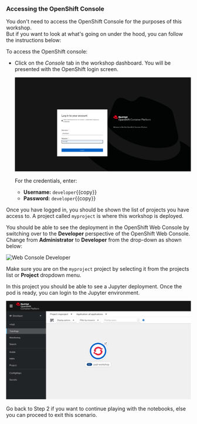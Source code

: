 ### Accessing the OpenShift Console

You don't need to access the OpenShift Console for the purposes of this workshop. <br>
But if you want to look at what's going on under the hood, you can follow the instructions below:

To access the OpenShift console:

* Click on the _Console_ tab in the workshop dashboard. You will be presented with the OpenShift login screen.

  ![Web Console Login](../../assets/ai-machine-learning/prometheus-api-client/03-openshift-login-page.png)

  For the credentials, enter:

  * **Username:** ``developer``{{copy}}
  * **Password:** ``developer``{{copy}}

Once you have logged in, you should be shown the list of projects you have access to. A project called `myproject` is where this workshop is deployed.

You should be able to see the deployment in the OpenShift Web Console by switching over to the **Developer** perspective of the OpenShift Web Console. Change from **Administrator** to **Developer** from the drop-down as shown below:

![Web Console Developer](../../assets/middleware/pipelines/web-console-developer.png)

Make sure you are on the `myproject` project by selecting it from the projects list or **Project** dropdown menu.

In this project you should be able to see a Jupyter deployment. Once the pod is ready, you can login to the Jupyter environment.

![Web Console Project](../../assets/ai-machine-learning/prometheus-timeseries-forecasting/03-openshift-console-page.png)

Go back to Step 2 if you want to continue playing with the notebooks, else you can proceed to exit this scenario. 
